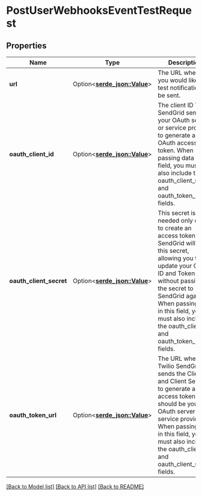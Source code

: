 # PostUserWebhooksEventTestRequest

## Properties

Name | Type | Description | Notes
------------ | ------------- | ------------- | -------------
**url** | Option<[**serde_json::Value**](.md)> | The URL where you would like the test notification to be sent. | [optional]
**oauth_client_id** | Option<[**serde_json::Value**](.md)> | The client ID Twilio SendGrid sends to your OAuth server or service provider to generate an OAuth access token. When passing data in this field, you must also include the oauth_client_secret and oauth_token_url fields. | [optional]
**oauth_client_secret** | Option<[**serde_json::Value**](.md)> | This secret is needed only once to create an access token. SendGrid will store this secret, allowing you to update your Client ID and Token URL without passing the secret to SendGrid again.  When passing data in this field, you must also include the oauth_client_id and oauth_token_url fields. | [optional]
**oauth_token_url** | Option<[**serde_json::Value**](.md)> | The URL where Twilio SendGrid sends the Client ID and Client Secret to generate an access token. This should be your OAuth server or service provider.  When passing data in this field, you must also include the oauth_client_id and oauth_client_secret fields. | [optional]

[[Back to Model list]](../README.md#documentation-for-models) [[Back to API list]](../README.md#documentation-for-api-endpoints) [[Back to README]](../README.md)


